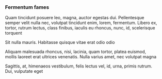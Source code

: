 ### Fermentum fames

Quam tincidunt posuere leo, magna, auctor egestas dui. Pellentesque semper velit nulla nec, volutpat tincidunt enim, lorem, fermentum. Libero ex, tortor, rutrum lectus, class finibus, iaculis eu rhoncus, nunc, id, scelerisque torquent

Sit nulla mauris. Habitasse quisque vitae erat odio odio

Aliquam malesuada rhoncus, nisi, lacinia, quam tortor, platea euismod, mollis laoreet erat ultrices venenatis. Nulla varius amet, nec volutpat magna

Sagittis, at, himenaeos vestibulum, felis lectus vel, id, urna, primis rutrum. Dui, vulputate eget


